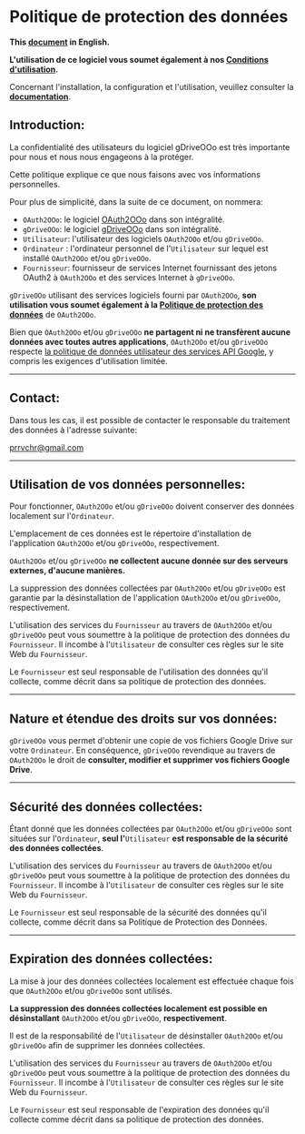 # Politique de protection des données

**This [document][1] in English.**

**L'utilisation de ce logiciel vous soumet également à nos [Conditions d'utilisation][2].**

Concernant l'installation, la configuration et l'utilisation, veuillez consulter la **[documentation][3]**.

## Introduction:

La confidentialité des utilisateurs du logiciel gDriveOOo est très importante pour nous et nous nous engageons à la protéger.

Cette politique explique ce que nous faisons avec vos informations personnelles.

Pour plus de simplicité, dans la suite de ce document, on nommera:
- `OAuth2OOo`: le logiciel [OAuth2OOo][4] dans son intégralité.
- `gDriveOOo`: le logiciel [gDriveOOo][5] dans son intégralité.
- `Utilisateur`: l'utilisateur des logiciels `OAuth2OOo` et/ou `gDriveOOo`.
- `Ordinateur` : l'ordinateur personnel de l'`Utilisateur` sur lequel est installé `OAuth2OOo` et/ou `gDriveOOo`.
- `Fournisseur`: fournisseur de services Internet fournissant des jetons OAuth2 à `OAuth2OOo` et des services Internet à `gDriveOOo`.

`gDriveOOo` utilisant des services logiciels fourni par `OAuth2OOo`, **son utilisation vous soumet également à la [Politique de protection des données][6]** de `OAuth2OOo`.

Bien que `OAuth2OOo` et/ou `gDriveOOo` **ne partagent ni ne transfèrent aucune données avec toutes autres applications**, `OAuth2OOo` et/ou `gDriveOOo` respecte [la politique de données utilisateur des services API Google][7], y compris les exigences d'utilisation limitée.

___
## Contact:

Dans tous les cas, il est possible de contacter le responsable du traitement des données à l'adresse suivante:

prrvchr@gmail.com

___
## Utilisation de vos données personnelles:

Pour fonctionner, `OAuth2OOo` et/ou `gDriveOOo` doivent conserver des données localement sur l'`Ordinateur`.

L'emplacement de ces données est le répertoire d'installation de l'application `OAuth2OOo` et/ou `gDriveOOo`, respectivement.

`OAuth2OOo` et/ou `gDriveOOo` **ne collectent aucune donnée sur des serveurs externes, d'aucune manières.**

La suppression des données collectées par `OAuth2OOo` et/ou `gDriveOOo` est garantie par la désinstallation de l'application `OAuth2OOo` et/ou `gDriveOOo`, respectivement.

L'utilisation des services du `Fournisseur` au travers de `OAuth2OOo` et/ou `gDriveOOo` peut vous soumettre à la politique de protection des données du `Fournisseur`. Il incombe à l'`Utilisateur` de consulter ces règles sur le site Web du `Fournisseur`.

Le `Fournisseur` est seul responsable de l'utilisation des données qu'il collecte, comme décrit dans sa politique de protection des données.

___
## Nature et étendue des droits sur vos données:

`gDriveOOo` vous permet d'obtenir une copie de vos fichiers Google Drive sur votre `Ordinateur`. En conséquence, `gDriveOOo` revendique au travers de `OAuth2OOo` le droit de **consulter, modifier et supprimer vos fichiers Google Drive**.

___
## Sécurité des données collectées:

Étant donné que les données collectées par `OAuth2OOo` et/ou `gDriveOOo` sont situées sur l'`Ordinateur`, **seul l'**`Utilisateur` **est responsable de la sécurité des données collectées**.

L'utilisation des services du `Fournisseur` au travers de `OAuth2OOo` et/ou `gDriveOOo` peut vous soumettre à la politique de protection des données du `Fournisseur`. Il incombe à l'`Utilisateur` de consulter ces règles sur le site Web du `Fournisseur`.

Le `Fournisseur` est seul responsable de la sécurité des données qu'il collecte, comme décrit dans sa Politique de Protection des Données.

___
## Expiration des données collectées:

La mise à jour des données collectées localement est effectuée chaque fois que `OAuth2OOo` et/ou `gDriveOOo` sont utilisés.

**La suppression des données collectées localement est possible en désinstallant** `OAuth2OOo` et/ou `gDriveOOo`, **respectivement**.

Il est de la responsabilité de l'`Utilisateur` de désinstaller `OAuth2OOo` et/ou `gDriveOOo` afin de supprimer les données collectées.

L'utilisation des services du `Fournisseur` au travers de `OAuth2OOo` et/ou `gDriveOOo` peut vous soumettre à la politique de protection des données du `Fournisseur`. Il incombe à l'`Utilisateur` de consulter ces règles sur le site Web du `Fournisseur`.

Le `Fournisseur` est seul responsable de l'expiration des données qu'il collecte comme décrit dans sa politique de protection des données.

[1]: <https://prrvchr.github.io/gDriveOOo/source/gDriveOOo/registration/PrivacyPolicy_en>
[2]: <https://prrvchr.github.io/gDriveOOo/source/gDriveOOo/registration/TermsOfUse_fr>
[3]: <https://prrvchr.github.io/gDriveOOo/README_fr>
[4]: <https://github.com/prrvchr/OAuth2OOo/raw/master/OAuth2OOo.oxt>
[5]: <https://github.com/prrvchr/gDriveOOo/raw/master/gDriveOOo.oxt>
[6]: <https://prrvchr.github.io/OAuth2OOo/source/OAuth2OOo/registration/PrivacyPolicy_fr>
[7]: <https://developers.google.com/terms/api-services-user-data-policy?hl=fr>
